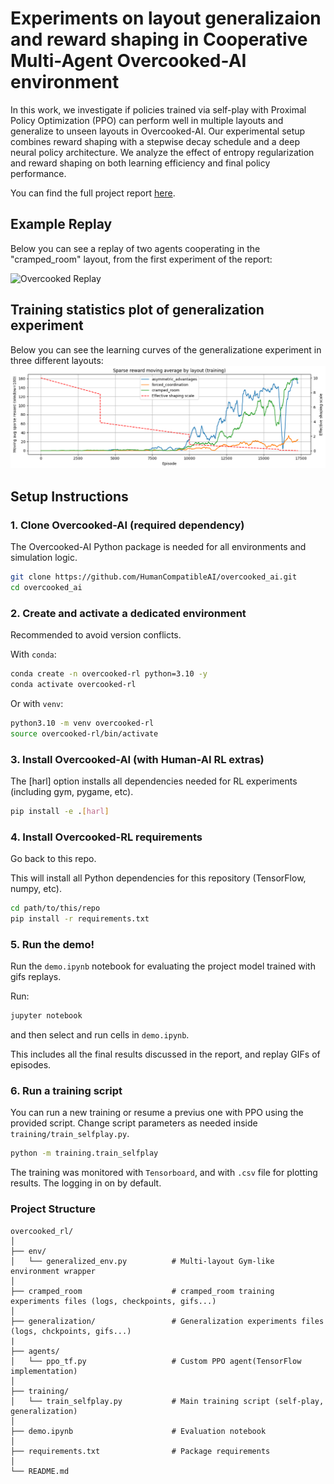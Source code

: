 # Experiments on layout generalizaion and reward shaping in Cooperative Multi-Agent Overcooked-AI environment

In this work, we investigate if policies trained via self-play with Proximal Policy
Optimization (PPO) can perform well in multiple layouts and generalize to unseen layouts in Overcooked-AI. Our experimental setup combines reward shaping
with a stepwise decay schedule and a deep neural policy architecture. We analyze
the effect of entropy regularization and reward shaping on both learning efficiency
and final policy performance.

You can find the full project report [here](report.pdf).

## Example Replay

Below you can see a replay of two agents cooperating in the "cramped_room" layout, from the first experiment of the report:

![Overcooked Replay](cramped_room/rollouts/final_rollout_PPO_deep_shaping-decay-15000new_setup_15000_full_log_2.gif)

## Training statistics plot of generalization experiment 

Below you can see the learning curves of the generalizatione experiment in three different layouts: 
![Alt text](generalization/plot.png)


## Setup Instructions

### 1. Clone Overcooked-AI (required dependency)
The Overcooked-AI Python package is needed for all environments and simulation logic.

```bash
git clone https://github.com/HumanCompatibleAI/overcooked_ai.git
cd overcooked_ai
```
### 2. Create and activate a dedicated environment
Recommended to avoid version conflicts.

With `conda`: 
```bash
conda create -n overcooked-rl python=3.10 -y
conda activate overcooked-rl
```
Or with `venv`: 
```bash
python3.10 -m venv overcooked-rl
source overcooked-rl/bin/activate
```
### 3. Install Overcooked-AI (with Human-AI RL extras)
The [harl] option installs all dependencies needed for RL experiments (including gym, pygame, etc).
```bash
pip install -e .[harl]
```

### 4. Install Overcooked-RL requirements
Go back to this repo.

This will install all Python dependencies for this repository (TensorFlow, numpy, etc).
```bash
cd path/to/this/repo
pip install -r requirements.txt
```
### 5. Run the demo!
Run the `demo.ipynb` notebook for evaluating the project model trained with gifs replays.

Run: 
```bash
jupyter notebook
```
and then select and run cells in `demo.ipynb`.

This includes all the final results discussed in the report, and replay GIFs of episodes. 
### 6. Run a training script

You can run a new training or resume a previus one with PPO using the provided script.
Change script parameters as needed inside `training/train_selfplay.py`.
```bash
python -m training.train_selfplay
```
The training was monitored with `Tensorboard`, and with `.csv` file for plotting results. The logging in on by default. 

### Project Structure 
```text
overcooked_rl/
│
├── env/
│   └── generalized_env.py          # Multi-layout Gym-like environment wrapper
│
├── cramped_room                    # cramped_room training experiments files (logs, checkpoints, gifs...)
│
├── generalization/                 # Generalization experiments files (logs, chckpoints, gifs...)
|                
├── agents/
│   └── ppo_tf.py                   # Custom PPO agent(TensorFlow implementation)
│
├── training/
│   └── train_selfplay.py           # Main training script (self-play, generalization)
│
├── demo.ipynb                      # Evaluation notebook 
│
├── requirements.txt                # Package requirements
│
└── README.md                       
